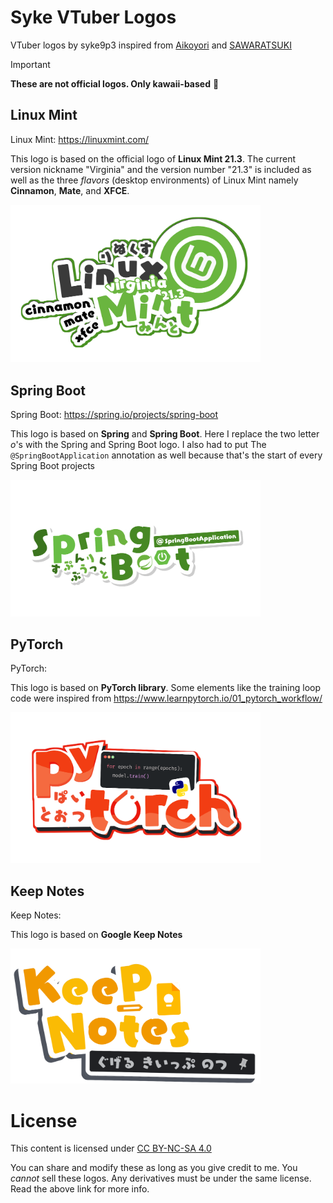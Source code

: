 # Syke VTuber Logos

VTuber logos by syke9p3 inspired from [Aikoyori](https://github.com/Aikoyori/ProgrammingVTuberLogos/) and [SAWARATSUKI](https://github.com/SAWARATSUKI/KawaiiLogos) 

> [!IMPORTANT]
>
> **These are not official logos. Only kawaii-based** 🌟

## Linux Mint
Linux Mint: https://linuxmint.com/

This logo is based on the official logo of **Linux Mint 21.3**. The current version nickname "Virginia" and the version number "21.3" is included as well as the three *flavors* (desktop environments) of Linux Mint namely **Cinnamon**, **Mate**, and **XFCE**. 

<img width="400" src="Linux Mint/MintStroked.png">

## Spring Boot
Spring Boot: https://spring.io/projects/spring-boot

This logo is based on **Spring** and **Spring Boot**. Here I replace the two letter *o*'s with the Spring and Spring Boot logo. I also had to put The ```@SpringBootApplication``` annotation as well because that's the start of every Spring Boot projects  

<img width="400" src="SpringBoot/SpringBoot.png">

## PyTorch
PyTorch: 

This logo is based on **PyTorch library**. Some elements like the training loop code were inspired from https://www.learnpytorch.io/01_pytorch_workflow/
 

<img width="400" src="Pytorch/Pytorch.png">


## Keep Notes
Keep Notes: 

This logo is based on **Google Keep Notes** 
 

<img width="400" src="Keep Notes/KeepNotes.png">

# License
This content is licensed under [CC BY-NC-SA 4.0](https://creativecommons.org/licenses/by-nc-sa/4.0/deed.en)

You can share and modify these as long as you give credit to me. You *cannot*
sell these logos. Any derivatives must be under the same license. Read the
above link for more info.
